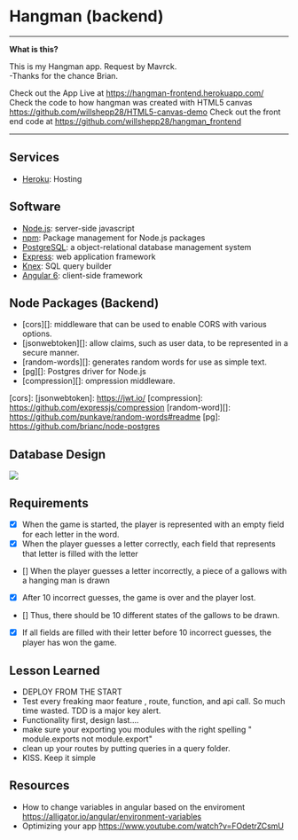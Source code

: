# Hangman (backend)


----

**What is this?** 

This is my Hangman app. Request by Mavrck.<br>
-Thanks for the chance Brian.<br>

Check out the App Live at https://hangman-frontend.herokuapp.com/<br>
Check the code to how hangman was created with HTML5 canvas https://github.com/willshepp28/HTML5-canvas-demo
Check out the front end code at https://github.com/willshepp28/hangman_frontend

---


## Services

* [Heroku][]: Hosting


## Software

* [Node.js][]: server-side javascript
* [npm][]: Package management for Node.js packages
* [PostgreSQL][]: a object-relational database management system 
* [Express][]: web application framework
* [Knex][]: SQL query builder
* [Angular 6][]: client-side framework


## Node Packages (Backend)

* [cors][]: middleware that can be used to enable CORS with various options.
* [jsonwebtoken][]: allow claims, such as user data, to be represented in a secure manner.
* [random-words][]: generates random words for use as simple text.
* [pg][]: Postgres driver for Node.js
* [compression][]: ompression middleware.


[Heroku]: http://heroku.com/

[Node.js]: http://nodejs.org/
[npm]: https://npmjs.org/
[PostgreSQL]: http://www.postgresql.org/
[Express]: http://expressjs.com/
[Knex]: https://knexjs.org/
[Angular 6]: https://angular.io/

[cors]:
[jsonwebtoken]: https://jwt.io/
[compression]: https://github.com/expressjs/compression
[random-word][]: https://github.com/punkave/random-words#readme
[pg]: https://github.com/brianc/node-postgres

## Database Design


![](https://s3.amazonaws.com/hangman-app/database-mockup/hangman-databasedesign.png)


  ## Requirements

  - [X] When the game is started, the player is represented with an empty field for each letter in the word.
  - [X] When the player guesses a letter correctly, each field that represents that letter is filled with the letter
  - [] When the player guesses a letter incorrectly, a piece of a gallows with a hanging man is drawn
  - [X] After 10 incorrect guesses, the game is over and the player lost.
  - [] Thus, there should be 10 different states of the gallows to be drawn.
  - [X] If all fields are filled with their letter before 10 incorrect guesses, the player has won the game.


## Lesson Learned

- DEPLOY FROM THE START
- Test every freaking maor feature , route, function, and api call. So much time wasted. TDD is a major key alert.
- Functionality first, design last....
- make sure your exporting you modules with the right spelling " module.exports not module.export"
- clean up your routes by putting queries in a query folder.
- KISS. Keep it simple


## Resources 

- How to change variables in angular based on the enviroment https://alligator.io/angular/environment-variables
- Optimizing your app https://www.youtube.com/watch?v=FOdetrZCsmU